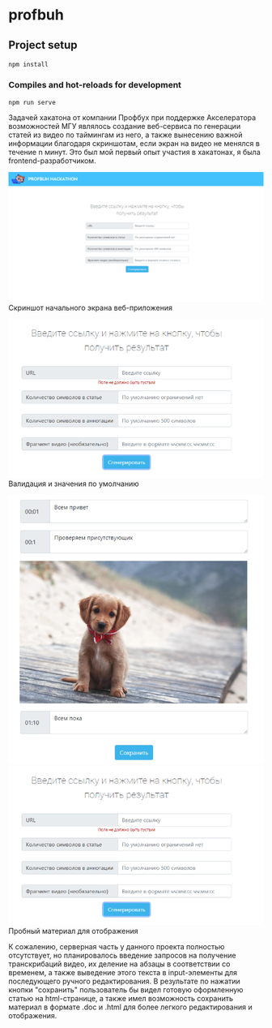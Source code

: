 # profbuh

## Project setup
```
npm install
```

### Compiles and hot-reloads for development
```
npm run serve
```
Задачей хакатона от компании Профбух при поддержке Акселератора возможностей МГУ являлось создание веб-сервиса по генерации статей из видео по таймингам из него, а также вынесению важной информации благодаря скриншотам, если экран на видео не менялся в течение n минут. Это был мой первый опыт участия в хакатонах, я была frontend-разработчиком. 

![Скриншот начального экрана веб-приложения](2023-06-27_19-14-42.png)
Скриншот начального экрана веб-приложения

![Валидация и значения по умолчанию](2023-06-27_19-15-07.png)
Валидация и значения по умолчанию

![Пробный материал для отображения](2023-06-27_19-15-46.png) ![Alt text](2023-06-27_19-15-07-1.png)
Пробный материал для отображения

К сожалению, серверная часть у данного проекта полностью отсутствует, но планировалось введение запросов на получение транскрибаций видео, их деление на абзацы в соответствии со временем, а также выведение этого текста в input-элементы для последующего ручного редактирования. В результате по нажатии кнопки "сохранить" пользователь бы видел готовую оформленную статью на html-странице, а также имел возможность сохранить материал в формате .doc и .html для более легкого редактирования и отображения.